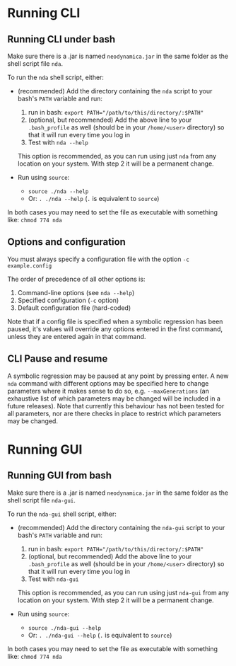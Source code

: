
# Running CLI

## Running CLI under bash

Make sure there is a .jar is named `neodynamica.jar` in the same folder as the shell script file `nda`.

To run the `nda` shell script, either:
* (recommended) Add the directory containing the `nda` script to your bash's `PATH` variable and run:
    1. run in bash: `export PATH="/path/to/this/directory/:$PATH"`
    2. (optional, but recommended) Add the above line to your `.bash_profile` as well (should be in your `/home/<user>` directory) so that it will run every time you log in
    3. Test with `nda --help`
    
    This option is recommended, as you can run using just `nda` from any location on your system. With step 2 it will be a permanent change. 

* Run using `source`: 
    * `source ./nda --help` 
    * Or: `. ./nda --help` (`.` is equivalent to `source`)

In both cases you may need to set the file as executable with something like: `chmod 774 nda`

## Options and configuration

You must always specify a configuration file with the option `-c example.config`

The order of precedence of all other options is:
1. Command-line options (see `nda --help`)
2. Specified configuration (`-c` option)
3. Default configuration file (hard-coded)

Note that if a config file is specified when a symbolic regression has been paused, it's values will override any options entered in the first command, unless they are entered again in that command.

## CLI Pause and resume
A symbolic regression may be paused at any point by pressing enter. A new `nda` command with different options may be specified here to change parameters where it makes sense to do so, e.g. `--maxGenerations` (an exhaustive list of which parameters may be changed will be included in a future releases). Note that currently this behaviour has not been tested for all parameters, nor are there checks in place to restrict which parameters may be changed.

# Running GUI

## Running GUI from bash

Make sure there is a .jar is named `neodynamica.jar` in the same folder as the shell script file `nda-gui`.

To run the `nda-gui` shell script, either:
* (recommended) Add the directory containing the `nda-gui` script to your bash's `PATH` variable and run:
    1. run in bash: `export PATH="/path/to/this/directory/:$PATH"`
    2. (optional, but recommended) Add the above line to your `.bash_profile` as well (should be in your `/home/<user>` directory) so that it will run every time you log in
    3. Test with `nda-gui`
    
    This option is recommended, as you can run using just `nda-gui` from any location on your system. With step 2 it will be a permanent change. 

* Run using `source`: 
    * `source ./nda-gui --help` 
    * Or: `. ./nda-gui --help` (`.` is equivalent to `source`)

In both cases you may need to set the file as executable with something like: `chmod 774 nda`
